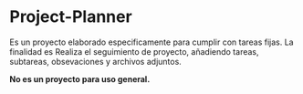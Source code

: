 # Project-Planner
Es un proyecto elaborado especificamente para cumplir con tareas fijas. La finalidad es Realiza el seguimiento de proyecto, añadiendo tareas, subtareas, obsevaciones y archivos adjuntos.

__No es un proyecto para uso general.__
